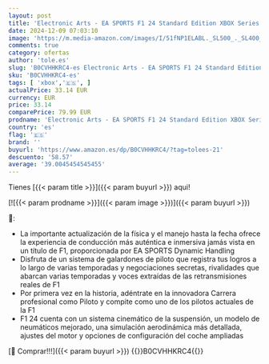```yaml
---
layout: post
title: 'Electronic Arts - EA SPORTS F1 24 Standard Edition XBOX Series X  Castellano | sin Bono de Reserva'
date: 2024-12-09 07:03:10
image: 'https://m.media-amazon.com/images/I/51fNP1ELABL._SL500_._SL400_.jpg'
comments: true
category: ofertas
author: 'tole.es'
slug: 'B0CVHHKRC4-es Electronic Arts - EA SPORTS F1 24 Standard Edition XBOX...'
sku: 'B0CVHHKRC4-es'
tags: [ 'xbox','🇪🇸', ]
actualPrice: 33.14 EUR
currency: EUR
price: 33.14
comparePrice: 79.99 EUR
prodname: 'Electronic Arts - EA SPORTS F1 24 Standard Edition XBOX Series X  Castellano | sin Bono de Reserva'
country: 'es'
flag: '🇪🇸'
brand: ''
buyurl: 'https://www.amazon.es/dp/B0CVHHKRC4/?tag=tolees-21'
descuento: '58.57'
average: '39.0045454545455'
---
```


Tienes [{{< param title >}}]({{< param buyurl >}}) aqui!

[![{{< param prodname >}}]({{< param image >}})]({{< param buyurl >}})

🔎:

- La importante actualización de la física y el manejo hasta la fecha ofrece la experiencia de conducción más auténtica e inmersiva jamás vista en un título de F1, proporcionada por EA SPORTS Dynamic Handling
- Disfruta de un sistema de galardones de piloto que registra tus logros a lo largo de varias temporadas y negociaciones secretas, rivalidades que abarcan varias temporadas y voces extraídas de las retransmisiones reales de F1
- Por primera vez en la historia, adéntrate en la innovadora Carrera profesional como Piloto y compite como uno de los pilotos actuales de la F1
- F1 24 cuenta con un sistema cinemático de la suspensión, un modelo de neumáticos mejorado, una simulación aerodinámica más detallada, ajustes del motor y opciones de configuración del coche ampliadas

[🛒 Comprar!!!]({{< param buyurl >}})
{{<world>}}B0CVHHKRC4{{</world>}}
